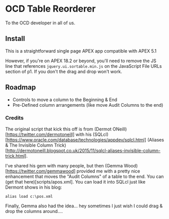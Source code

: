 # OCD Table Reorderer

To the OCD developer in all of us.

## Install
This is a straightforward single page APEX app compatible with APEX 5.1

However, if you're on APEX 18.2 or beyond, you'll need to remove the JS line that references `jquery.ui.sortable.min.js` on the JavaScript File URLs section of p1. If you don't the drag and drop won't work.

## Roadmap
* Controls to move a column to the Beginning & End
* Pre-Defined column arrangements (like move Audit Columns to the end)


### Credits
The original script that kick this off is from (Dermot ONeill)[https://twitter.com/dermotoneill] with his (SQLcl)[https://www.oracle.com/database/technologies/appdev/sqlcl.html] (Aliases & The Invisible Column Trick)[http://dermotoneill.blogspot.co.uk/2015/11/sqlcl-aliases-invisible-column-trick.html].

I've shared his gem with many people, but then (Gemma Wood)[https://twitter.com/gemmawood] provided me with a pretty nice enhancement that moves the "Audit Columns" of a table to the end. You can (get that here)[scripts/apos.xml].  You can load it into SQLcl just like Dermont shows in his blog:

```
alias load c:\pos.xml
```


Finally, Gemma also had the idea... hey sometimes I just wish I could drag & drop the columns around....
